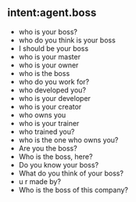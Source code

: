 ## intent:agent.boss
- who is your boss?
- who do you think is your boss
- I should be your boss
- who is your master
- who is your owner
- who is the boss
- who do you work for?
- who developed you?
- who is your developer
- who is your creator
- who owns you
- who is your trainer
- who trained you?
- who is the one who owns you?
- Are you the boss?
- Who is the boss, here?
- Do you know your boss?
- What do you think of your boss?
- u r made by?
- Who is the boss of this company?
